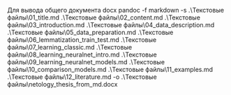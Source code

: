 Для вывода общего документа docx
pandoc -f markdown -s .\\Текстовые файлы\\01_title.md .\\Текстовые файлы\\02_content.md .\\Текстовые файлы\\03_introduction.md .\\Текстовые файлы\\04_data_description.md .\\Текстовые файлы\\05_data_preparation.md .\\Текстовые файлы\\06_lemmatization_train_test.md .\\Текстовые файлы\\07_learning_classic.md .\\Текстовые файлы\\08_learning_neuralnet_intro.md .\\Текстовые файлы\\09_learning_neuralnet_models.md .\\Текстовые файлы\\10_comparison_models.md .\\Текстовые файлы\\11_examples.md .\\Текстовые файлы\\12_literature.md -o .\\Текстовые файлы\\netology_thesis_from_md.docx

